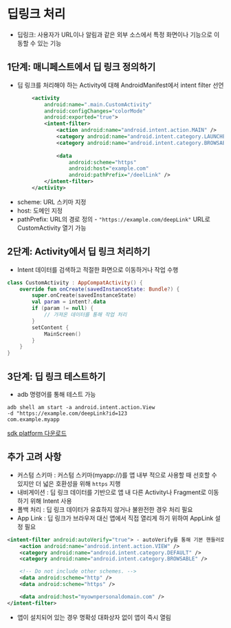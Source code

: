 # 딥링크 처리
- 딥링크: 사용자가 URL이나 알림과 같은 외부 소스에서 특정 화면이나 기능으로 이동할 수 있는 기능
## 1단계: 매니페스트에서 딥 링크 정의하기
- 딥 링크를 처리해야 하는 Activity에 대해 AndroidManifest에서 intent filter 선언
```xml
        <activity
            android:name=".main.CustomActivity"
            android:configChanges="colorMode"
            android:exported="true">
            <intent-filter>
                <action android:name="android.intent.action.MAIN" />
                <category android:name="android.intent.category.LAUNCHER" />
                <category android:name="android.intent.category.BROWSABLE" /> - URI를 통해 접근 가능
                
                <data
                    android:scheme="https"
                    android:host="example.com"
                    android:pathPrefix="/deelLink" />
            </intent-filter>
        </activity>
```
- scheme: URL 스키마 지정
- host: 도메인 지정
- pathPrefix: URL의 경로 정의 -
`"https://example.com/deepLink"` URL로 CustomActivity 열기 가능
## 2단계: Activity에서 딥 링크 처리하기
- Intent 데이터를 검색하고 적절한 화면으로 이동하거나 작업 수행
```kotlin
class CustomActivity : AppCompatActivity() {
    override fun onCreate(savedInstanceState: Bundle?) {
        super.onCreate(savedInstanceState)
        val param = intent?.data
        if (param != null) {
            // 가져온 데이터를 통해 작업 처리
        }
        setContent {
            MainScreen()
        }
    }
}
```
## 3단계: 딥 링크 테스트하기
- adb 명령어를 통해 테스트 가능
```
adb shell am start -a android.intent.action.View
-d "https://example.com/deepLink?id=123
com.example.myapp
```
[sdk platform 다운로드](https://developer.android.com/tools/releases/platform-tools#downloads)

## 추가 고려 사항
- 커스텀 스키마 : 커스텀 스키마(myapp://)를 앱 내부 적으로 사용할 때 선호할 수 있지만 더 넓은 호환성을 위해 `https` 지행
- 내비게이션 : 딥 링크 데이터를 기반으로 앱 내 다른 Activity나 Fragment로 이동하기 위해 Intent 사용
- 폴백 처리 : 딥 링크 데이터가 유효하지 않거나 불완전한 경우 처리 필요
- App Link : 딥 링크가 브라우저 대신 앱에서 직접 열리게 하기 위하여 AppLink 설정 필요
```xml
<intent-filter android:autoVerify="true"> - autoVerify를 통해 기본 핸들러로 앱 자체를 지정 가능
    <action android:name="android.intent.action.VIEW" />
    <category android:name="android.intent.category.DEFAULT" />
    <category android:name="android.intent.category.BROWSABLE" />

    <!-- Do not include other schemes. -->
    <data android:scheme="http" />
    <data android:scheme="https" />

    <data android:host="myownpersonaldomain.com" />
</intent-filter>

```
   - 앱이 설치되어 있는 경우 명확성 대화상자 없이 앱이 즉시 열림
